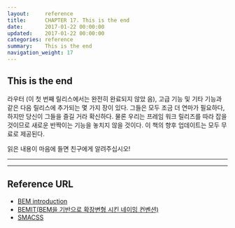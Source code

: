 ```yaml
---
layout:     reference
title:      CHAPTER 17. This is the end
date:       2017-01-22 00:00:00
updated:    2017-01-22 00:00:00
categories: reference
summary:    This is the end
navigation_weight: 17
---
```



## This is the end

라우터 (이 첫 번째 릴리스에서는 완전히 완료되지 않았 음), 고급 기능 및 기타 기능과 같은 다음 릴리스에 추가되는 몇 가지 장이 있다. 그들은 모두 조금 더 연마가 필요하다, 하지만 당신이 그들을 즐길 거라 확신하다. 물론 우리는 프레임 워크 릴리즈를 따라 잡을 것이므로 새로운 반짝이는 기능을 놓치지 않을 것이다. 이 책의 향후 업데이트는 모두 무료로 제공된다.<br/>

읽은 내용이 마음에 들면 친구에게 알려주십시오!<br/>


**************************************************************************************************

**************************************************************************************************

## Reference URL
- [BEM introduction](http://getbem.com/introduction/)
- [BEMIT(BEM을 기반으로 확장변형 시킨 네이밍 컨벤션)](http://csswizardry.com/2015/08/bemit-taking-the-bem-naming-convention-a-step-further/)
- [SMACSS](https://smacss.com/)
